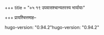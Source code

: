 +++
title = "०५ १९ उपवासश्चान्यतरस्य भार्यायाः"

+++
प्रायश्चित्तमाह–

hugo-version: "0.94.2"hugo-version: "0.94.2"